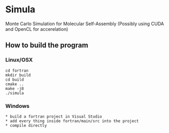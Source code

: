 # Simula
Monte Carlo Simulation for Molecular Self-Assembly (Possibly using CUDA and OpenCL for accerelation)

## How to build the program

### Linux/OSX
    cd fortran
    mkdir build
    cd build
    cmake ..
    make -j8
    ./simula

### Windows
    * build a fortran project in Visual Studio
    * add every thing inside fortran/main/src into the project
    * compile directly
